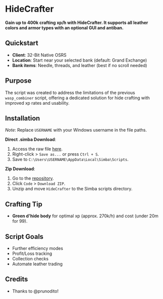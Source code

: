 # HideCrafter

**Gain up to 400k crafting xp/h with HideCrafter. It supports all leather colors and armor types with an optional GUI and antiban.**

## Quickstart
- **Client**: 32-Bit Native OSRS
- **Location**: Start near your selected bank (default: Grand Exchange)
- **Bank items**: Needle, threads, and leather (best if no scroll needed)

## Purpose
The script was created to address the limitations of the previous `wasp_combiner` script, offering a dedicated solution for hide crafting with improved xp rates and usability.

## Installation
*Note*: Replace `USERNAME` with your Windows username in the file paths.

**Direct .simba Download**:
1. Access the raw file [here](https://github.com/TazE-scripts/HideCrafter/raw/main/TazE_HideCrafter.simba).
2. Right-click > `Save as...` or press `Ctrl + S`.
3. Save to `C:\Users\USERNAME\AppData\Local\Simba\Scripts`.

**Zip Download**:
1. Go to the [repository](https://github.com/TazE-scripts/HideCrafter).
2. Click `Code` > `Download ZIP`.
3. Unzip and move `HideCrafter` to the Simba scripts directory.

## Crafting Tip
- **Green d'hide body** for optimal xp (approx. 270k/h) and cost (under 20m for 99).

## Script Goals
- Further efficiency modes
- Profit/Loss tracking
- Collection checks
- Automate leather trading

## Credits
- Thanks to @prunodito!
